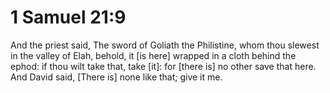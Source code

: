 # 1 Samuel 21:9

And the priest said, The sword of Goliath the Philistine, whom thou slewest in the valley of Elah, behold, it [is here] wrapped in a cloth behind the ephod: if thou wilt take that, take [it]: for [there is] no other save that here. And David said, [There is] none like that; give it me.